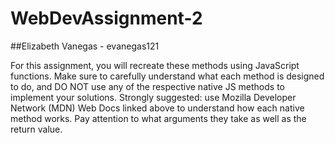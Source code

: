 # WebDevAssignment-2

##Elizabeth Vanegas - evanegas121

For this assignment, you will recreate these methods using JavaScript functions. Make sure to carefully understand what each method is designed to do, and DO NOT use any of the respective native JS methods to implement your solutions. Strongly suggested: use Mozilla Developer Network (MDN) Web Docs linked above to understand how each native method works. Pay attention to what arguments they take as well as the return value.  


